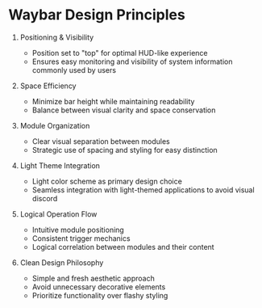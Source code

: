 # Waybar Design Principles

1. Positioning & Visibility
   - Position set to "top" for optimal HUD-like experience
   - Ensures easy monitoring and visibility of system information commonly used by users

2. Space Efficiency
   - Minimize bar height while maintaining readability
   - Balance between visual clarity and space conservation

3. Module Organization
   - Clear visual separation between modules
   - Strategic use of spacing and styling for easy distinction

4. Light Theme Integration
   - Light color scheme as primary design choice
   - Seamless integration with light-themed applications to avoid visual discord

5. Logical Operation Flow
   - Intuitive module positioning
   - Consistent trigger mechanics
   - Logical correlation between modules and their content

6. Clean Design Philosophy
   - Simple and fresh aesthetic approach
   - Avoid unnecessary decorative elements
   - Prioritize functionality over flashy styling
